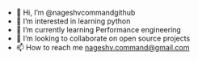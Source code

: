 - 👋 Hi, I’m @nageshvcommandgithub
- 👀 I’m interested in learning python
- 🌱 I’m currently learning Performance engineering
- 💞️ I’m looking to collaborate on open source projects
- 📫 How to reach me nageshv.command@gmail.com

<!---
nageshvcommandgithub/nageshvcommandgithub is a ✨ special ✨ repository because its `README.md` (this file) appears on your GitHub profile.
You can click the Preview link to take a look at your changes.
--->
